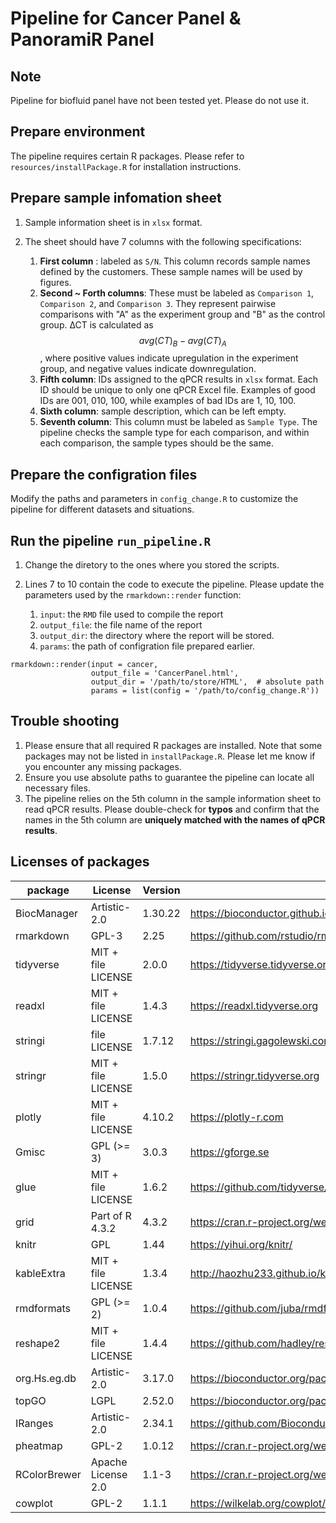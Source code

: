 # Pipeline for Cancer Panel & PanoramiR Panel
## Note
Pipeline for biofluid panel have not been tested yet. Please do not use it.

## Prepare environment
The pipeline requires certain R packages. Please refer to `resources/installPackage.R` for installation instructions.

## Prepare sample infomation sheet
1. Sample information sheet is in `xlsx` format.
2. The sheet should have 7 columns with the following specifications:

    1. **First column** : labeled as `S/N`. This column records sample names defined by the customers. These sample names will be used by figures.
    2. **Second ~ Forth columns**: These must be labeled as `Comparison 1`, `Comparison 2`, and `Comparison 3`. They represent pairwise comparisons with "A" as the experiment group and "B" as the control group. ∆CT is calculated as $$avg(CT)_B - avg(CT)_A$$, where positive values indicate upregulation in the experiment group, and negative values indicate downregulation.
    3. **Fifth column**: IDs assigned to the qPCR results in `xlsx` format. Each ID should be unique to only one qPCR Excel file. Examples of good IDs are 001, 010, 100, while examples of bad IDs are 1, 10, 100.
    4. **Sixth column**: sample description, which can be left empty.
    5. **Seventh column**: This column must be labeled as `Sample Type`. The pipeline checks the sample type for each comparison, and within each comparison, the sample types should be the same.

## Prepare the configration files
Modify the paths and parameters in `config_change.R` to customize the pipeline for different datasets and situations.

## Run the pipeline `run_pipeline.R`
1. Change the diretory to the ones where you stored the scripts. 
2. Lines 7 to 10 contain the code to execute the pipeline. Please update the parameters used by the `rmarkdown::render` function:

    1. `input`: the `RMD` file used to compile the report
    2. `output_file`: the file name of the report
    3. `output_dir`: the directory where the report will be stored.
    4. `params`: the path of configration file prepared earlier.
```
rmarkdown::render(input = cancer, 
                  output_file = 'CancerPanel.html', 
                  output_dir = '/path/to/store/HTML',  # absolute path
                  params = list(config = '/path/to/config_change.R'))
```
## Trouble shooting
1. Please ensure that all required R packages are installed. Note that some packages may not be listed in `installPackage.R`. Please let me know if you encounter any missing packages.
2. Ensure you use absolute paths to guarantee the pipeline can locate all necessary files.
3. The pipeline relies on the 5th column in the sample information sheet to read qPCR results. Please double-check for **typos** and confirm that the names in the 5th column are **uniquely matched with the names of qPCR results**.

## Licenses of packages
| package      | License            | Version | URL                                         |
|--------------|--------------------|---------|---------------------------------------------|
| BiocManager  | Artistic-2.0       | 1.30.22 | https://bioconductor.github.io/BiocManager/ |
| rmarkdown    | GPL-3              | 2.25    | https://github.com/rstudio/rmarkdown        |
| tidyverse    | MIT + file LICENSE | 2.0.0   | https://tidyverse.tidyverse.org             |
| readxl       | MIT + file LICENSE | 1.4.3   | https://readxl.tidyverse.org                |
| stringi      | file LICENSE       | 1.7.12  | https://stringi.gagolewski.com/             |
| stringr      | MIT + file LICENSE | 1.5.0   | https://stringr.tidyverse.org               |
| plotly       | MIT + file LICENSE | 4.10.2  | https://plotly-r.com                        |
| Gmisc        | GPL (>= 3)         | 3.0.3   | https://gforge.se                           |
| glue         | MIT + file LICENSE | 1.6.2   | https://github.com/tidyverse/glue           |
| grid         | Part of R 4.3.2    | 4.3.2   | https://cran.r-project.org/web/packages/grid/index.html                                          |
| knitr        | GPL                | 1.44    | https://yihui.org/knitr/                    |
| kableExtra   | MIT + file LICENSE | 1.3.4   | http://haozhu233.github.io/kableExtra/      |
| rmdformats   | GPL (>= 2)         | 1.0.4   | https://github.com/juba/rmdformats          |
| reshape2     | MIT + file LICENSE | 1.4.4   | https://github.com/hadley/reshape           |
| org.Hs.eg.db | Artistic-2.0       | 3.17.0  | https://bioconductor.org/packages/release/data/annotation/html/org.Hs.eg.db.html                                          |
| topGO        | LGPL               | 2.52.0  | https://bioconductor.org/packages/release/bioc/html/topGO.html                                          |
| IRanges      | Artistic-2.0       | 2.34.1  | https://github.com/Bioconductor/IRanges   |
| pheatmap     | GPL-2              | 1.0.12  | https://cran.r-project.org/web/packages/pheatmap/index.html                                          |
| RColorBrewer | Apache License 2.0 | 1.1-3   | https://cran.r-project.org/web/packages/RColorBrewer/index.html                                          |
| cowplot      | GPL-2              | 1.1.1   | https://wilkelab.org/cowplot/               |